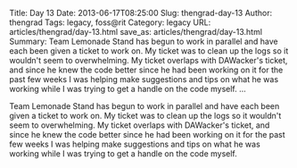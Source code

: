 Title: Day 13
Date: 2013-06-17T08:25:00
Slug: thengrad-day-13
Author: thengrad
Tags: legacy, foss@rit
Category: legacy
URL: articles/thengrad/day-13.html
save_as: articles/thengrad/day-13.html
Summary: Team Lemonade Stand has begun to work in parallel and have each been given a ticket to work on. My ticket was to clean up the logs so it wouldn't seem to overwhelming. My ticket overlaps with DAWacker's ticket, and since he knew the code better since he had been working on it for the past few weeks I was helping make suggestions and tips on what he was working while I was trying to get a handle on the code myself.   ... 

Team Lemonade Stand has begun to work in parallel and have each been given a
ticket to work on. My ticket was to clean up the logs so it wouldn't seem to
overwhelming. My ticket overlaps with DAWacker's ticket, and since he knew the
code better since he had been working on it for the past few weeks I was
helping make suggestions and tips on what he was working while I was trying to
get a handle on the code myself.

